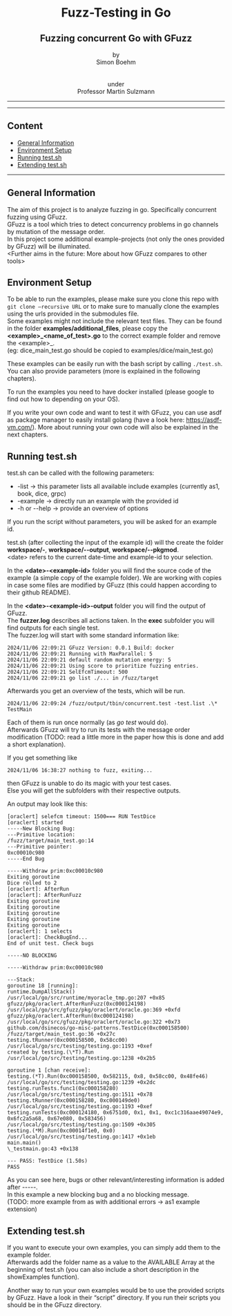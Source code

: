 <h1 style="text-align:center;">Fuzz-Testing in Go</h1>
<h2 style="text-align:center;">Fuzzing concurrent Go with GFuzz</h1>

<p style="text-align:center;">
by<br>
Simon Boehm<br>
<br><br>
under<br>
Professor Martin Sulzmann<br>
</p>

---

---

## Content

- [General Information](#general-information)
- [Environment Setup](#environment-setup)
- [Running test.sh](#running-testsh)
- [Extending test.sh](#extending-testsh)

---

## General Information

The aim of this project is to analyze fuzzing in go. Specifically concurrent fuzzing using GFuzz.<br>
GFuzz is a tool which tries to detect concurrency problems in go channels by mutation of the message order.<br>
In this project some additional example-projects (not only the ones provided by GFuzz) will be illuminated.<br>
\<Further aims in the future: More about how GFuzz compares to other tools\>

## Environment Setup

To be able to run the examples, please make sure you clone this repo with `git clone –recursive URL` or to make sure to manually clone the examples using the urls provided in the submodules file.<br>
Some examples might not include the relevant test files. They can be found in the folder __examples/additional\_files__, please copy the __\<example\>\_<name\_of\_test>.go__ to the correct example folder and remove the \<example\>\_.<br>
(eg: dice_main_test.go should be copied to examples/dice/main_test.go)<br>

These examples can be easily run with the bash script by calling ```./test.sh```. You can also provide parameters (more is explained in the following chapters).<br>

To run the examples you need to have docker installed (please google to find out how to depending on your OS).<br>

If you write your own code and want to test it with GFuzz, you can use asdf as package manager to easily install golang (have a look here: https://asdf-vm.com/). More about running your own code will also be explained in the next chapters.

## Running test.sh

test.sh can be called with the following parameters:
- -list → this parameter lists all available include examples (currently as1, book, dice, grpc)
- -example <example-id> → directly run an example with the provided id
- -h or --help → provide an overview of options

If you run the script without parameters, you will be asked for an example id.

test.sh (after collecting the input of the example id) will the create the folder __workspace/<date>-<example-id>__, __workspace/<date>-<example-id>-output__, __workspace/<date>-<example-id>-pkgmod__.<br>
\<date\> refers to the current date-time and example-id to your selection.<br>

In the __\<date>-\<example-id>__ folder you will find the source code of the example (a simple copy of the example folder). We are working with copies in case some files are modified by GFuzz (this could happen according to their github README).<br>

In the __\<date>-\<example-id>-output__ folder you will find the output of GFuzz.<br>
The __fuzzer.log__ describes all actions taken. In the __exec__ subfolder you will find outputs for each single test.<br>
The fuzzer.log will start with some standard information like:
```
2024/11/06 22:09:21 GFuzz Version: 0.0.1 Build: docker
2024/11/06 22:09:21 Running with MaxParallel: 5
2024/11/06 22:09:21 default random mutation energy: 5
2024/11/06 22:09:21 Using score to prioritize fuzzing entries.
2024/11/06 22:09:21 SelEfcmTimeout: 500
2024/11/06 22:09:21 go list ./... in /fuzz/target
```

Afterwards you get an overview of the tests, which will be run.
```
2024/11/06 22:09:24 /fuzz/output/tbin/concurrent.test -test.list .\*
TestMain
```

Each of them is run once normally (as _go test_ would do).<br>
Afterwards GFuzz will try to run its tests with the message order modification (TODO: read a little more in the paper how this is done and add a short explanation).

If you get something like
```
2024/11/06 16:38:27 nothing to fuzz, exiting...
```
then GFuzz is unable to do its magic with your test cases.<br>
Else you will get the subfolders with their respective outputs.<br>

An output may look like this:
```
[oraclert] selefcm timeout: 1500=== RUN TestDice
[oraclert] started
-----New Blocking Bug:
---Primitive location:
/fuzz/target/main_test.go:14
---Primitive pointer:
0xc00010c980
-----End Bug

-----Withdraw prim:0xc00010c980
Exiting goroutine
Dice rolled to 2
[oraclert]: AfterRun
[oraclert]: AfterRunFuzz
Exiting goroutine
Exiting goroutine
Exiting goroutine
Exiting goroutine
Exiting goroutine
[oraclert]: 1 selects
[oraclert]: CheckBugEnd...
End of unit test. Check bugs

-----NO BLOCKING

-----Withdraw prim:0xc00010c980

---Stack:
goroutine 18 [running]:
runtime.DumpAllStack()
/usr/local/go/src/runtime/myoracle_tmp.go:207 +0x85
gfuzz/pkg/oraclert.AfterRunFuzz(0xc000124198)
/usr/local/go/src/gfuzz/pkg/oraclert/oracle.go:369 +0xfd
gfuzz/pkg/oraclert.AfterRun(0xc000124198)
/usr/local/go/src/gfuzz/pkg/oraclert/oracle.go:322 +0x73
github.com/dsinecos/go-misc-patterns.TestDice(0xc000158500)
/fuzz/target/main_test.go:36 +0x27c
testing.tRunner(0xc000158500, 0x58cc00)
/usr/local/go/src/testing/testing.go:1193 +0xef
created by testing.(\*T).Run
/usr/local/go/src/testing/testing.go:1238 +0x2b5

goroutine 1 [chan receive]:
testing.(*T).Run(0xc000158500, 0x582115, 0x8, 0x58cc00, 0x48fe46)
/usr/local/go/src/testing/testing.go:1239 +0x2dc
testing.runTests.func1(0xc000158280)
/usr/local/go/src/testing/testing.go:1511 +0x78
testing.tRunner(0xc000158280, 0xc000149de0)
/usr/local/go/src/testing/testing.go:1193 +0xef
testing.runTests(0xc000124180, 0x6751d0, 0x1, 0x1, 0xc1c316aae49074e9, 0x6fc2a5a68, 0x67e080, 0x583456)
/usr/local/go/src/testing/testing.go:1509 +0x305
testing.(*M).Run(0xc00014f1e0, 0x0)
/usr/local/go/src/testing/testing.go:1417 +0x1eb
main.main()
\_testmain.go:43 +0x138

--- PASS: TestDice (1.50s)
PASS
```

As you can see here, bugs or other relevant/interesting information is added after -----.<br>
In this example a new blocking bug and a no blocking message.<br>
(TODO: more example from as with additional errors -> as1 example extension)

## Extending test.sh

If you want to execute your own examples, you can simply add them to the example folder.<br>
Afterwards add the folder name as a value to the AVAILABLE Array at the beginning of test.sh (you can also include a short description in the showExamples function).<br>

Another way to run your own examples would be to use the provided scripts by GFuzz. Have a look in their “script” directory. If you run their scripts you should be in the GFuzz directory.<br>
